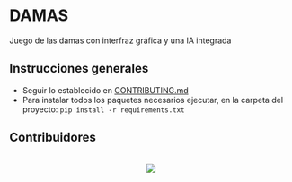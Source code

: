 # DAMAS
Juego de las damas con interfraz gráfica y una IA integrada

## Instrucciones generales
- Seguir lo establecido en [CONTRIBUTING.md](https://github.com/Jorge-lopz/Checkers/blob/main/CONTRIBUTING.md)
- Para instalar todos los paquetes necesarios ejecutar, en la carpeta del proyecto: ```pip install -r requirements.txt```

## Contribuidores
<div align="center">
  <br>
  <img src="https://contrib.rocks/image?repo=jorge-lopz/Checkers" />
</div>
